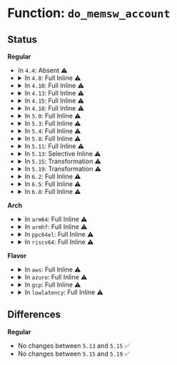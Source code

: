 # Function: <code>do_memsw_account</code>

## Status
<b>Regular</b>
<ul>
<li>
In <code>4.4</code>: Absent ⚠️
</li>
<li>
<details>
<summary>In <code>4.8</code>: Full Inline ⚠️</summary>

**Collision:** Unique Static

**Inline:** Full

**Transformation:** False

**Instances:**

```
In mm/memcontrol.c (ffffffff81224435)
Location: mm/memcontrol.c:96
Inline: True
Inline callers:
  - mm/memcontrol.c:mem_cgroup_swapout
  - mm/memcontrol.c:mem_cgroup_migrate
  - mm/memcontrol.c:uncharge_batch
  - mm/memcontrol.c:mem_cgroup_commit_charge
  - mm/memcontrol.c:get_mctgt_type
  - mm/memcontrol.c:get_mctgt_type
  - mm/memcontrol.c:memcg_stat_show
  - mm/memcontrol.c:memcg_stat_show
  - mm/memcontrol.c:memcg_stat_show
  - mm/memcontrol.c:memcg_kmem_uncharge
  - mm/memcontrol.c:cancel_charge
  - mm/memcontrol.c:try_charge
  - mm/memcontrol.c:try_charge
  - mm/memcontrol.c:try_charge
  - mm/memcontrol.c:try_charge
```
</details>
</li>
<li>
<details>
<summary>In <code>4.10</code>: Full Inline ⚠️</summary>

**Collision:** Unique Static

**Inline:** Full

**Transformation:** False

**Instances:**

```
In mm/memcontrol.c (ffffffff81236a05)
Location: mm/memcontrol.c:96
Inline: True
Inline callers:
  - mm/memcontrol.c:mem_cgroup_swapout
  - mm/memcontrol.c:mem_cgroup_migrate
  - mm/memcontrol.c:uncharge_batch
  - mm/memcontrol.c:mem_cgroup_commit_charge
  - mm/memcontrol.c:get_mctgt_type
  - mm/memcontrol.c:get_mctgt_type
  - mm/memcontrol.c:memcg_stat_show
  - mm/memcontrol.c:memcg_stat_show
  - mm/memcontrol.c:memcg_stat_show
  - mm/memcontrol.c:memcg_kmem_uncharge
  - mm/memcontrol.c:cancel_charge
  - mm/memcontrol.c:try_charge
  - mm/memcontrol.c:try_charge
  - mm/memcontrol.c:try_charge
  - mm/memcontrol.c:try_charge
```
</details>
</li>
<li>
<details>
<summary>In <code>4.13</code>: Full Inline ⚠️</summary>

**Collision:** Unique Static

**Inline:** Full

**Transformation:** False

**Instances:**

```
In mm/memcontrol.c (ffffffff812424a5)
Location: mm/memcontrol.c:98
Inline: True
Inline callers:
  - mm/memcontrol.c:mem_cgroup_swapout
  - mm/memcontrol.c:mem_cgroup_migrate
  - mm/memcontrol.c:uncharge_batch
  - mm/memcontrol.c:mem_cgroup_commit_charge
  - mm/memcontrol.c:get_mctgt_type
  - mm/memcontrol.c:get_mctgt_type
  - mm/memcontrol.c:memcg_stat_show
  - mm/memcontrol.c:memcg_stat_show
  - mm/memcontrol.c:memcg_stat_show
  - mm/memcontrol.c:memcg_kmem_uncharge
  - mm/memcontrol.c:try_charge
  - mm/memcontrol.c:try_charge
  - mm/memcontrol.c:try_charge
  - mm/memcontrol.c:try_charge
```
</details>
</li>
<li>
<details>
<summary>In <code>4.15</code>: Full Inline ⚠️</summary>

**Collision:** Unique Static

**Inline:** Full

**Transformation:** False

**Instances:**

```
In mm/memcontrol.c (ffffffff81262266)
Location: mm/memcontrol.c:98
Inline: True
Inline callers:
  - mm/memcontrol.c:mem_cgroup_swapout
  - mm/memcontrol.c:mem_cgroup_migrate
  - mm/memcontrol.c:uncharge_batch
  - mm/memcontrol.c:mem_cgroup_commit_charge
  - mm/memcontrol.c:get_mctgt_type
  - mm/memcontrol.c:get_mctgt_type
  - mm/memcontrol.c:memcg_stat_show
  - mm/memcontrol.c:memcg_stat_show
  - mm/memcontrol.c:memcg_stat_show
  - mm/memcontrol.c:memcg_kmem_uncharge
  - mm/memcontrol.c:try_charge
  - mm/memcontrol.c:try_charge
  - mm/memcontrol.c:try_charge
  - mm/memcontrol.c:try_charge
```
</details>
</li>
<li>
<details>
<summary>In <code>4.18</code>: Full Inline ⚠️</summary>

**Collision:** Unique Static

**Inline:** Full

**Transformation:** False

**Instances:**

```
In mm/memcontrol.c (ffffffff812862f5)
Location: mm/memcontrol.c:98
Inline: True
Inline callers:
  - mm/memcontrol.c:mem_cgroup_swapout
  - mm/memcontrol.c:mem_cgroup_migrate
  - mm/memcontrol.c:uncharge_batch
  - mm/memcontrol.c:mem_cgroup_commit_charge
  - mm/memcontrol.c:get_mctgt_type
  - mm/memcontrol.c:get_mctgt_type
  - mm/memcontrol.c:memcg_stat_show
  - mm/memcontrol.c:memcg_stat_show
  - mm/memcontrol.c:memcg_stat_show
  - mm/memcontrol.c:memcg_kmem_uncharge
  - mm/memcontrol.c:try_charge
  - mm/memcontrol.c:try_charge
  - mm/memcontrol.c:try_charge
  - mm/memcontrol.c:try_charge
```
</details>
</li>
<li>
<details>
<summary>In <code>5.0</code>: Full Inline ⚠️</summary>

**Collision:** Unique Static

**Inline:** Full

**Transformation:** False

**Instances:**

```
In mm/memcontrol.c (ffffffff8129b245)
Location: mm/memcontrol.c:98
Inline: True
Inline callers:
  - mm/memcontrol.c:mem_cgroup_swapout
  - mm/memcontrol.c:mem_cgroup_migrate
  - mm/memcontrol.c:uncharge_batch
  - mm/memcontrol.c:mem_cgroup_commit_charge
  - mm/memcontrol.c:get_mctgt_type
  - mm/memcontrol.c:get_mctgt_type
  - mm/memcontrol.c:memcg_stat_show
  - mm/memcontrol.c:memcg_stat_show
  - mm/memcontrol.c:memcg_stat_show
  - mm/memcontrol.c:memcg_kmem_uncharge
  - mm/memcontrol.c:try_charge
  - mm/memcontrol.c:try_charge
  - mm/memcontrol.c:try_charge
  - mm/memcontrol.c:try_charge
```
</details>
</li>
<li>
<details>
<summary>In <code>5.3</code>: Full Inline ⚠️</summary>

**Collision:** Unique Static

**Inline:** Full

**Transformation:** False

**Instances:**

```
In mm/memcontrol.c (ffffffff812b64c5)
Location: mm/memcontrol.c:91
Inline: True
Inline callers:
  - mm/memcontrol.c:mem_cgroup_swapout
  - mm/memcontrol.c:mem_cgroup_migrate
  - mm/memcontrol.c:uncharge_batch
  - mm/memcontrol.c:mem_cgroup_commit_charge
  - mm/memcontrol.c:get_mctgt_type
  - mm/memcontrol.c:get_mctgt_type
  - mm/memcontrol.c:memcg_stat_show
  - mm/memcontrol.c:memcg_stat_show
  - mm/memcontrol.c:memcg_stat_show
  - mm/memcontrol.c:__memcg_kmem_uncharge_memcg
  - mm/memcontrol.c:try_charge
  - mm/memcontrol.c:try_charge
  - mm/memcontrol.c:try_charge
  - mm/memcontrol.c:try_charge
```
</details>
</li>
<li>
<details>
<summary>In <code>5.4</code>: Full Inline ⚠️</summary>

**Collision:** Unique Static

**Inline:** Full

**Transformation:** False

**Instances:**

```
In mm/memcontrol.c (ffffffff812c8395)
Location: mm/memcontrol.c:96
Inline: True
Inline callers:
  - mm/memcontrol.c:mem_cgroup_swapout
  - mm/memcontrol.c:mem_cgroup_migrate
  - mm/memcontrol.c:uncharge_batch
  - mm/memcontrol.c:mem_cgroup_commit_charge
  - mm/memcontrol.c:get_mctgt_type
  - mm/memcontrol.c:get_mctgt_type
  - mm/memcontrol.c:memcg_stat_show
  - mm/memcontrol.c:memcg_stat_show
  - mm/memcontrol.c:memcg_stat_show
  - mm/memcontrol.c:__memcg_kmem_uncharge_memcg
  - mm/memcontrol.c:try_charge
  - mm/memcontrol.c:try_charge
  - mm/memcontrol.c:try_charge
  - mm/memcontrol.c:try_charge
```
</details>
</li>
<li>
<details>
<summary>In <code>5.8</code>: Full Inline ⚠️</summary>

**Collision:** Unique Static

**Inline:** Full

**Transformation:** False

**Instances:**

```
In mm/memcontrol.c (ffffffff812fd8f5)
Location: mm/memcontrol.c:96
Inline: True
Inline callers:
  - mm/memcontrol.c:mem_cgroup_migrate
  - mm/memcontrol.c:uncharge_batch
  - mm/memcontrol.c:__mem_cgroup_clear_mc
  - mm/memcontrol.c:__mem_cgroup_clear_mc
  - mm/memcontrol.c:memcg_stat_show
  - mm/memcontrol.c:memcg_stat_show
  - mm/memcontrol.c:memcg_stat_show
  - mm/memcontrol.c:__memcg_kmem_uncharge
  - mm/memcontrol.c:try_charge
  - mm/memcontrol.c:try_charge
  - mm/memcontrol.c:try_charge
  - mm/memcontrol.c:try_charge
  - mm/memcontrol.c:drain_stock
```
</details>
</li>
<li>
<details>
<summary>In <code>5.11</code>: Full Inline ⚠️</summary>

**Collision:** Unique Static

**Inline:** Full

**Transformation:** False

**Instances:**

```
In mm/memcontrol.c (ffffffff81309d14)
Location: mm/memcontrol.c:100
Inline: True
Inline callers:
  - mm/memcontrol.c:mem_cgroup_migrate
  - mm/memcontrol.c:uncharge_batch
  - mm/memcontrol.c:mem_cgroup_charge
  - mm/memcontrol.c:__mem_cgroup_clear_mc
  - mm/memcontrol.c:__mem_cgroup_clear_mc
  - mm/memcontrol.c:memcg_stat_show
  - mm/memcontrol.c:memcg_stat_show
  - mm/memcontrol.c:memcg_stat_show
  - mm/memcontrol.c:try_charge
  - mm/memcontrol.c:try_charge
  - mm/memcontrol.c:try_charge
  - mm/memcontrol.c:try_charge
  - mm/memcontrol.c:drain_stock
  - mm/memcontrol.c:mem_cgroup_out_of_memory
```
</details>
</li>
<li>
<details>
<summary>In <code>5.13</code>: Selective Inline ⚠️</summary>

```c
bool do_memsw_account();
```

**Collision:** Unique Static

**Inline:** Selective

**Transformation:** False

**Instances:**

```
In mm/memcontrol.c (ffffffff81310574)
Location: mm/memcontrol.c:100
Inline: True
Inline callers:
  - mm/memcontrol.c:mem_cgroup_migrate
  - mm/memcontrol.c:uncharge_batch
  - mm/memcontrol.c:mem_cgroup_swapin_uncharge_swap
  - mm/memcontrol.c:__mem_cgroup_clear_mc
  - mm/memcontrol.c:__mem_cgroup_clear_mc
  - mm/memcontrol.c:memcg_stat_show
  - mm/memcontrol.c:memcg_stat_show
  - mm/memcontrol.c:memcg_stat_show
  - mm/memcontrol.c:try_charge
  - mm/memcontrol.c:try_charge
  - mm/memcontrol.c:try_charge
  - mm/memcontrol.c:try_charge
  - mm/memcontrol.c:drain_stock
  - mm/memcontrol.c:mem_cgroup_out_of_memory
Direct callers:
  - mm/memcontrol.c:obj_cgroup_charge_pages
```
**Symbols:**

```
ffffffff81306f50-ffffffff81306f6e: do_memsw_account (STB_LOCAL)
```
</details>
</li>
<li>
<details>
<summary>In <code>5.15</code>: Transformation ⚠️</summary>

```c
bool do_memsw_account();
```

**Collision:** Unique Static

**Inline:** No

**Transformation:** True

**Instances:**

```
In mm/memcontrol.c (0)
Location: mm/memcontrol.c:101
Inline: False
Direct callers:
  - mm/memcontrol.c:mem_cgroup_migrate
  - mm/memcontrol.c:uncharge_batch
  - mm/memcontrol.c:mem_cgroup_swapin_uncharge_swap
  - mm/memcontrol.c:__mem_cgroup_clear_mc
  - mm/memcontrol.c:__mem_cgroup_clear_mc
  - mm/memcontrol.c:memcg_stat_show
  - mm/memcontrol.c:memcg_stat_show
  - mm/memcontrol.c:memcg_stat_show
  - mm/memcontrol.c:obj_cgroup_charge_pages
  - mm/memcontrol.c:try_charge_memcg
  - mm/memcontrol.c:try_charge_memcg
  - mm/memcontrol.c:try_charge_memcg
  - mm/memcontrol.c:try_charge_memcg
  - mm/memcontrol.c:memcg_hotplug_cpu_dead
  - mm/memcontrol.c:mem_cgroup_out_of_memory
```
**Symbols:**

```
ffffffff81351140-ffffffff81351160: do_memsw_account (STB_LOCAL)
ffffffff81cc2710-ffffffff81cc2733: do_memsw_account.cold (STB_LOCAL)
```
</details>
</li>
<li>
<details>
<summary>In <code>5.19</code>: Transformation ⚠️</summary>

```c
bool do_memsw_account();
```

**Collision:** Unique Static

**Inline:** No

**Transformation:** True

**Instances:**

```
In mm/memcontrol.c (0)
Location: mm/memcontrol.c:103
Inline: False
Direct callers:
  - mm/memcontrol.c:mem_cgroup_migrate
  - mm/memcontrol.c:uncharge_batch
  - mm/memcontrol.c:mem_cgroup_swapin_uncharge_swap
  - mm/memcontrol.c:__mem_cgroup_clear_mc
  - mm/memcontrol.c:__mem_cgroup_clear_mc
  - mm/memcontrol.c:memcg_stat_show
  - mm/memcontrol.c:memcg_stat_show
  - mm/memcontrol.c:memcg_stat_show
  - mm/memcontrol.c:try_charge_memcg
  - mm/memcontrol.c:try_charge_memcg
  - mm/memcontrol.c:try_charge_memcg
  - mm/memcontrol.c:try_charge_memcg
  - mm/memcontrol.c:memcg_hotplug_cpu_dead
  - mm/memcontrol.c:mem_cgroup_out_of_memory
```
**Symbols:**

```
ffffffff813c9960-ffffffff813c999a: do_memsw_account (STB_LOCAL)
ffffffff81e74cbc-ffffffff81e74ce4: do_memsw_account.cold (STB_LOCAL)
```
</details>
</li>
<li>
<details>
<summary>In <code>6.2</code>: Full Inline ⚠️</summary>

**Collision:** Unique Static

**Inline:** Full

**Transformation:** False

**Instances:**

```
In mm/memcontrol.c (ffffffff8145b501)
Location: mm/memcontrol.c:96
Inline: True
Inline callers:
  - mm/memcontrol.c:mem_cgroup_swap_full
  - mm/memcontrol.c:mem_cgroup_get_nr_swap_pages
  - mm/memcontrol.c:__mem_cgroup_uncharge_swap
  - mm/memcontrol.c:__mem_cgroup_try_charge_swap
  - mm/memcontrol.c:mem_cgroup_swapout
  - mm/memcontrol.c:mem_cgroup_migrate
  - mm/memcontrol.c:uncharge_batch
  - mm/memcontrol.c:mem_cgroup_swapin_uncharge_swap
  - mm/memcontrol.c:__mem_cgroup_clear_mc
  - mm/memcontrol.c:__mem_cgroup_clear_mc
  - mm/memcontrol.c:memcg_stat_show
  - mm/memcontrol.c:memcg_stat_show
  - mm/memcontrol.c:memcg_stat_show
  - mm/memcontrol.c:try_charge_memcg
  - mm/memcontrol.c:try_charge_memcg
  - mm/memcontrol.c:try_charge_memcg
  - mm/memcontrol.c:try_charge_memcg
  - mm/memcontrol.c:memcg_hotplug_cpu_dead
  - mm/memcontrol.c:mem_cgroup_out_of_memory
  - mm/memcontrol.c:mem_cgroup_get_max
```
</details>
</li>
<li>
<details>
<summary>In <code>6.5</code>: Full Inline ⚠️</summary>

**Collision:** Unique Static

**Inline:** Full

**Transformation:** False

**Instances:**

```
In mm/memcontrol.c (ffffffff81491171)
Location: mm/memcontrol.c:100
Inline: True
Inline callers:
  - mm/memcontrol.c:mem_cgroup_swap_full
  - mm/memcontrol.c:mem_cgroup_get_nr_swap_pages
  - mm/memcontrol.c:__mem_cgroup_uncharge_swap
  - mm/memcontrol.c:__mem_cgroup_try_charge_swap
  - mm/memcontrol.c:mem_cgroup_swapout
  - mm/memcontrol.c:mem_cgroup_migrate
  - mm/memcontrol.c:uncharge_batch
  - mm/memcontrol.c:mem_cgroup_swapin_uncharge_swap
  - mm/memcontrol.c:__mem_cgroup_clear_mc
  - mm/memcontrol.c:__mem_cgroup_clear_mc
  - mm/memcontrol.c:try_charge_memcg
  - mm/memcontrol.c:try_charge_memcg
  - mm/memcontrol.c:try_charge_memcg
  - mm/memcontrol.c:try_charge_memcg
  - mm/memcontrol.c:memcg_hotplug_cpu_dead
  - mm/memcontrol.c:mem_cgroup_out_of_memory
  - mm/memcontrol.c:mem_cgroup_get_max
  - mm/memcontrol.c:memcg_check_events
```
</details>
</li>
<li>
<details>
<summary>In <code>6.8</code>: Full Inline ⚠️</summary>

**Collision:** Unique Static

**Inline:** Full

**Transformation:** False

**Instances:**

```
In mm/memcontrol.c (ffffffff814c0ae1)
Location: mm/memcontrol.c:101
Inline: True
Inline callers:
  - mm/memcontrol.c:mem_cgroup_swap_full
  - mm/memcontrol.c:mem_cgroup_get_nr_swap_pages
  - mm/memcontrol.c:__mem_cgroup_uncharge_swap
  - mm/memcontrol.c:__mem_cgroup_try_charge_swap
  - mm/memcontrol.c:mem_cgroup_swapout
  - mm/memcontrol.c:mem_cgroup_replace_folio
  - mm/memcontrol.c:uncharge_batch
  - mm/memcontrol.c:mem_cgroup_swapin_uncharge_swap
  - mm/memcontrol.c:__mem_cgroup_clear_mc
  - mm/memcontrol.c:__mem_cgroup_clear_mc
  - mm/memcontrol.c:try_charge_memcg
  - mm/memcontrol.c:try_charge_memcg
  - mm/memcontrol.c:try_charge_memcg
  - mm/memcontrol.c:try_charge_memcg
  - mm/memcontrol.c:memcg_hotplug_cpu_dead
  - mm/memcontrol.c:mem_cgroup_out_of_memory
  - mm/memcontrol.c:mem_cgroup_get_max
  - mm/memcontrol.c:memcg_check_events
```
</details>
</li>
</ul>
<b>Arch</b>
<ul>
<li>
<details>
<summary>In <code>arm64</code>: Full Inline ⚠️</summary>

**Collision:** Unique Static

**Inline:** Full

**Transformation:** False

**Instances:**

```
In mm/memcontrol.c (ffff80001036b2c8)
Location: mm/memcontrol.c:96
Inline: True
Inline callers:
  - mm/memcontrol.c:mem_cgroup_swapout
  - mm/memcontrol.c:mem_cgroup_migrate
  - mm/memcontrol.c:uncharge_batch
  - mm/memcontrol.c:mem_cgroup_commit_charge
  - mm/memcontrol.c:get_mctgt_type
  - mm/memcontrol.c:get_mctgt_type
  - mm/memcontrol.c:memcg_stat_show
  - mm/memcontrol.c:memcg_stat_show
  - mm/memcontrol.c:memcg_stat_show
  - mm/memcontrol.c:__memcg_kmem_uncharge_memcg
  - mm/memcontrol.c:try_charge
  - mm/memcontrol.c:try_charge
  - mm/memcontrol.c:try_charge
  - mm/memcontrol.c:try_charge
```
</details>
</li>
<li>
<details>
<summary>In <code>armhf</code>: Full Inline ⚠️</summary>

**Collision:** Unique Static

**Inline:** Full

**Transformation:** False

**Instances:**

```
In mm/memcontrol.c (c055c9c0)
Location: mm/memcontrol.c:96
Inline: True
Inline callers:
  - mm/memcontrol.c:mem_cgroup_swapout
  - mm/memcontrol.c:mem_cgroup_migrate
  - mm/memcontrol.c:uncharge_batch
  - mm/memcontrol.c:mem_cgroup_commit_charge
  - mm/memcontrol.c:get_mctgt_type
  - mm/memcontrol.c:get_mctgt_type
  - mm/memcontrol.c:memcg_stat_show
  - mm/memcontrol.c:memcg_stat_show
  - mm/memcontrol.c:memcg_stat_show
  - mm/memcontrol.c:__memcg_kmem_uncharge_memcg
  - mm/memcontrol.c:try_charge
  - mm/memcontrol.c:try_charge
  - mm/memcontrol.c:try_charge
  - mm/memcontrol.c:try_charge
  - mm/memcontrol.c:drain_stock
```
</details>
</li>
<li>
<details>
<summary>In <code>ppc64el</code>: Full Inline ⚠️</summary>

**Collision:** Unique Static

**Inline:** Full

**Transformation:** False

**Instances:**

```
In mm/memcontrol.c (c00000000045ab90)
Location: mm/memcontrol.c:96
Inline: True
Inline callers:
  - mm/memcontrol.c:mem_cgroup_swapout
  - mm/memcontrol.c:mem_cgroup_migrate
  - mm/memcontrol.c:uncharge_batch
  - mm/memcontrol.c:mem_cgroup_commit_charge
  - mm/memcontrol.c:get_mctgt_type
  - mm/memcontrol.c:get_mctgt_type
  - mm/memcontrol.c:memcg_stat_show
  - mm/memcontrol.c:memcg_stat_show
  - mm/memcontrol.c:memcg_stat_show
  - mm/memcontrol.c:__memcg_kmem_uncharge_memcg
  - mm/memcontrol.c:try_charge
  - mm/memcontrol.c:try_charge
  - mm/memcontrol.c:try_charge
  - mm/memcontrol.c:try_charge
```
</details>
</li>
<li>
<details>
<summary>In <code>riscv64</code>: Full Inline ⚠️</summary>

**Collision:** Unique Static

**Inline:** Full

**Transformation:** False

**Instances:**

```
In mm/memcontrol.c (ffffffe000248a16)
Location: mm/memcontrol.c:96
Inline: True
Inline callers:
  - mm/memcontrol.c:mem_cgroup_swapout
  - mm/memcontrol.c:mem_cgroup_migrate
  - mm/memcontrol.c:uncharge_batch
  - mm/memcontrol.c:mem_cgroup_commit_charge
  - mm/memcontrol.c:get_mctgt_type
  - mm/memcontrol.c:get_mctgt_type
  - mm/memcontrol.c:memcg_stat_show
  - mm/memcontrol.c:memcg_stat_show
  - mm/memcontrol.c:memcg_stat_show
  - mm/memcontrol.c:__memcg_kmem_uncharge_memcg
  - mm/memcontrol.c:try_charge
  - mm/memcontrol.c:try_charge
  - mm/memcontrol.c:try_charge
  - mm/memcontrol.c:try_charge
```
</details>
</li>
</ul>
<b>Flavor</b>
<ul>
<li>
<details>
<summary>In <code>aws</code>: Full Inline ⚠️</summary>

**Collision:** Unique Static

**Inline:** Full

**Transformation:** False

**Instances:**

```
In mm/memcontrol.c (ffffffff812c0975)
Location: mm/memcontrol.c:96
Inline: True
Inline callers:
  - mm/memcontrol.c:mem_cgroup_swapout
  - mm/memcontrol.c:mem_cgroup_migrate
  - mm/memcontrol.c:uncharge_batch
  - mm/memcontrol.c:mem_cgroup_commit_charge
  - mm/memcontrol.c:get_mctgt_type
  - mm/memcontrol.c:get_mctgt_type
  - mm/memcontrol.c:memcg_stat_show
  - mm/memcontrol.c:memcg_stat_show
  - mm/memcontrol.c:memcg_stat_show
  - mm/memcontrol.c:__memcg_kmem_uncharge_memcg
  - mm/memcontrol.c:try_charge
  - mm/memcontrol.c:try_charge
  - mm/memcontrol.c:try_charge
  - mm/memcontrol.c:try_charge
```
</details>
</li>
<li>
<details>
<summary>In <code>azure</code>: Full Inline ⚠️</summary>

**Collision:** Unique Static

**Inline:** Full

**Transformation:** False

**Instances:**

```
In mm/memcontrol.c (ffffffff812b1a15)
Location: mm/memcontrol.c:96
Inline: True
Inline callers:
  - mm/memcontrol.c:mem_cgroup_swapout
  - mm/memcontrol.c:mem_cgroup_migrate
  - mm/memcontrol.c:uncharge_batch
  - mm/memcontrol.c:mem_cgroup_commit_charge
  - mm/memcontrol.c:get_mctgt_type
  - mm/memcontrol.c:get_mctgt_type
  - mm/memcontrol.c:memcg_stat_show
  - mm/memcontrol.c:memcg_stat_show
  - mm/memcontrol.c:memcg_stat_show
  - mm/memcontrol.c:__memcg_kmem_uncharge_memcg
  - mm/memcontrol.c:try_charge
  - mm/memcontrol.c:try_charge
  - mm/memcontrol.c:try_charge
  - mm/memcontrol.c:try_charge
```
</details>
</li>
<li>
<details>
<summary>In <code>gcp</code>: Full Inline ⚠️</summary>

**Collision:** Unique Static

**Inline:** Full

**Transformation:** False

**Instances:**

```
In mm/memcontrol.c (ffffffff812be785)
Location: mm/memcontrol.c:96
Inline: True
Inline callers:
  - mm/memcontrol.c:mem_cgroup_swapout
  - mm/memcontrol.c:mem_cgroup_migrate
  - mm/memcontrol.c:uncharge_batch
  - mm/memcontrol.c:mem_cgroup_commit_charge
  - mm/memcontrol.c:get_mctgt_type
  - mm/memcontrol.c:get_mctgt_type
  - mm/memcontrol.c:memcg_stat_show
  - mm/memcontrol.c:memcg_stat_show
  - mm/memcontrol.c:memcg_stat_show
  - mm/memcontrol.c:__memcg_kmem_uncharge_memcg
  - mm/memcontrol.c:try_charge
  - mm/memcontrol.c:try_charge
  - mm/memcontrol.c:try_charge
  - mm/memcontrol.c:try_charge
```
</details>
</li>
<li>
<details>
<summary>In <code>lowlatency</code>: Full Inline ⚠️</summary>

**Collision:** Unique Static

**Inline:** Full

**Transformation:** False

**Instances:**

```
In mm/memcontrol.c (ffffffff812cf1e5)
Location: mm/memcontrol.c:96
Inline: True
Inline callers:
  - mm/memcontrol.c:mem_cgroup_swapout
  - mm/memcontrol.c:mem_cgroup_migrate
  - mm/memcontrol.c:uncharge_batch
  - mm/memcontrol.c:mem_cgroup_commit_charge
  - mm/memcontrol.c:get_mctgt_type
  - mm/memcontrol.c:get_mctgt_type
  - mm/memcontrol.c:memcg_stat_show
  - mm/memcontrol.c:memcg_stat_show
  - mm/memcontrol.c:memcg_stat_show
  - mm/memcontrol.c:__memcg_kmem_uncharge_memcg
  - mm/memcontrol.c:try_charge
  - mm/memcontrol.c:try_charge
  - mm/memcontrol.c:try_charge
  - mm/memcontrol.c:try_charge
```
</details>
</li>
</ul>

## Differences
<b>Regular</b>
<ul>
<li>
No changes between <code>5.13</code> and <code>5.15</code> ✅
</li>
<li>
No changes between <code>5.15</code> and <code>5.19</code> ✅
</li>
</ul>
